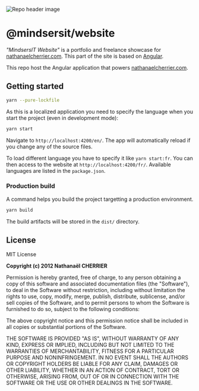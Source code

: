 ![Repo header image](https://repository-images.githubusercontent.com/217519248/74458700-5118-11ea-9d97-7563f10f9067)

# @mindsersit/website

_"MindsersIT Website"_ is a portfolio and freelance showcase for [nathanaelcherrier.com](https://nathanaelcherrier.com). This part of the site is based on [Angular](https://angular.com).

This repo host the Angular application that powers [nathanaelcherrier.com](https://nathanaelcherrier.com).

## Getting started

```bash
yarn --pure-lockfile
```

As this is a localized application you need to specify the language when you start the project (even in development mode):

```bash
yarn start
```

Navigate to `http://localhost:4200/en/`. The app will automatically reload if you change any of the source files.

To load different language you have to specify it like `yarn start:fr`. You can then access to the website at `http://localhost:4200/fr/`. Available languages are listed in the `package.json`.

### Production build

A command helps you build the project targetting a production environment.

```bash
yarn build
```

The build artifacts will be stored in the `dist/` directory.

## License

MIT License

**Copyright (c) 2012 Nathanaël CHERRIER**

Permission is hereby granted, free of charge, to any person obtaining a copy
of this software and associated documentation files (the "Software"), to deal
in the Software without restriction, including without limitation the rights
to use, copy, modify, merge, publish, distribute, sublicense, and/or sell
copies of the Software, and to permit persons to whom the Software is
furnished to do so, subject to the following conditions:

The above copyright notice and this permission notice shall be included in all
copies or substantial portions of the Software.

THE SOFTWARE IS PROVIDED "AS IS", WITHOUT WARRANTY OF ANY KIND, EXPRESS OR
IMPLIED, INCLUDING BUT NOT LIMITED TO THE WARRANTIES OF MERCHANTABILITY,
FITNESS FOR A PARTICULAR PURPOSE AND NONINFRINGEMENT. IN NO EVENT SHALL THE
AUTHORS OR COPYRIGHT HOLDERS BE LIABLE FOR ANY CLAIM, DAMAGES OR OTHER
LIABILITY, WHETHER IN AN ACTION OF CONTRACT, TORT OR OTHERWISE, ARISING FROM,
OUT OF OR IN CONNECTION WITH THE SOFTWARE OR THE USE OR OTHER DEALINGS IN THE
SOFTWARE.
